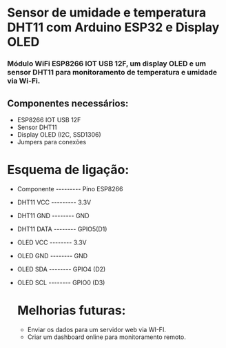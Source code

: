 # Sensor de umidade e temperatura DHT11 com Arduino ESP32 e Display OLED

### Módulo WiFi ESP8266 IOT USB 12F, um display OLED e um sensor DHT11 para monitoramento de temperatura e umidade via Wi-Fi.

## Componentes necessários:
* ESP8266 IOT USB 12F
* Sensor DHT11
* Display OLED (I2C, SSD1306)
* Jumpers para conexões

# Esquema de ligação:
* Componente    ---------  Pino ESP8266
* DHT11 VCC     ---------  3.3V
* DHT11 GND     --------   GND
* DHT11 DATA    --------   GPIO5(D1)
* OLED VCC      --------   3.3V
* OLED GND      --------   GND
* OLED SDA      --------   GPIO4 (D2)
* OLED SCL      --------   GPIO0 (D3)

  # Melhorias futuras:
  * Enviar os dados para um servidor web via WI-FI.
  * Criar um dashboard online para monitoramento remoto.
